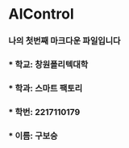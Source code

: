 # AIControl

### 나의 첫번째 마크다운 파일입니다

### * 학교: 창원폴리텍대학
### * 학과: 스마트 팩토리
### * 학번: 2217110179
### * 이름: 구보승




